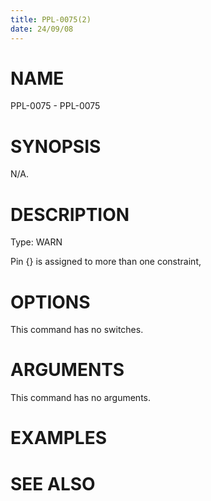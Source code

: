 ```yaml
---
title: PPL-0075(2)
date: 24/09/08
---
```


# NAME

PPL-0075 - PPL-0075

# SYNOPSIS

N/A.

# DESCRIPTION

Type: WARN

Pin {} is assigned to more than one constraint,

# OPTIONS

This command has no switches.

# ARGUMENTS

This command has no arguments.

# EXAMPLES

# SEE ALSO
